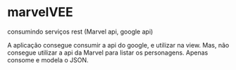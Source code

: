 # marvelVEE
consumindo serviços rest (Marvel api, google api)

A aplicação consegue consumir a api do google, e utilizar na view. Mas, não consegue utilizar a api da Marvel para listar os personagens.
Apenas consome e modela o JSON.
